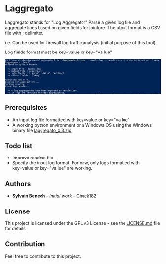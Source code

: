 # Laggregato

Laggregato stands for "Log Aggregator"
Parse a given log file and aggregate lines based on given fields for jointure. 
The utput format is a CSV file with ; delimiter. 

i.e. Can be used for firewall log traffic analysis (initial purpose of this tool).

Log fields format must be key=value or key="va lue"

![laggregato screenshot](laggregato.jpg) 

## Prerequisites

* An input log file formatted with key=value or key="va lue"
* A working python environment or a Windows OS using the Windows binary file [laggregato_0.3.zip](bin/Windows/laggregato_0.3.zip).  

## Todo list

* Improve readme file 
* Specify the input log format. For now, only logs formatted with key=value or key="va lue" are working.

## Authors

* **Sylvain Benech** - *Initial work* - [Chuck182](https://github.com/Chuck182)

## License

This project is licensed under the GPL v3 License - see the [LICENSE.md](LICENSE.md) file for details

## Contribution

Feel free to contribute to this project. 

